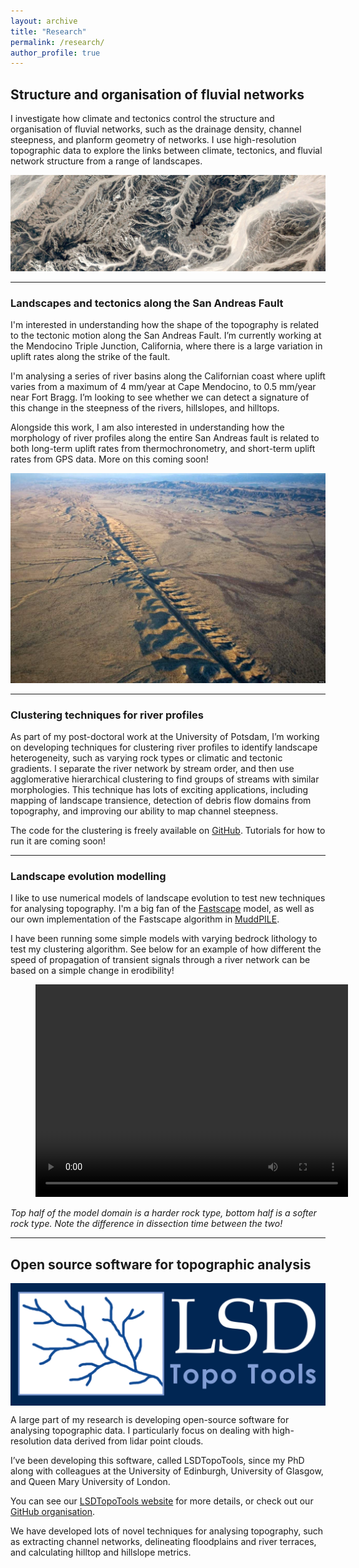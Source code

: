 ```yaml
---
layout: archive
title: "Research"
permalink: /research/
author_profile: true
---
```


## Structure and organisation of fluvial networks

I investigate how climate and tectonics control the structure and organisation of fluvial networks, such as the drainage density, channel steepness, and planform geometry of networks. I use high-resolution topographic data to explore the links between climate, tectonics, and fluvial network structure from a range of landscapes.

![](/images/google-earth-view-2042.jpg "River networks from Google Earth View")

---

### Landscapes and tectonics along the San Andreas Fault

I'm interested in understanding how the shape of the topography is related to the tectonic motion along the San Andreas Fault.  I’m currently working at the Mendocino Triple Junction, California, where there is a large variation in uplift rates along the strike of the fault.

I'm analysing a series of river basins along the Californian coast where uplift varies from a maximum of 4 mm/year at Cape Mendocino, to 0.5 mm/year near Fort Bragg. I’m looking to see whether we can detect a signature of this change in the steepness of the rivers, hillslopes, and hilltops.

Alongside this work, I am also interested in understanding how the morphology of river profiles along the entire San Andreas fault is related to both long-term uplift rates from thermochronometry, and short-term uplift rates from GPS data.  More on this coming soon!

![](/images/san_andreas.jpg "Aerial view of the San Andreas fault")

---

### Clustering techniques for river profiles

As part of my post-doctoral work at the University of Potsdam, I’m working on developing techniques for clustering river profiles to identify landscape heterogeneity, such as varying rock types or climatic and tectonic gradients. I separate the river network by stream order, and then use agglomerative hierarchical clustering to find groups of streams with similar morphologies.  This technique has lots of exciting applications, including mapping of landscape transience, detection of debris flow domains from topography, and improving our ability to map channel steepness.

The code for the clustering is freely available on [GitHub](https://github.com/UP-RS-ESP/river-clusters). Tutorials for how to run it are coming soon!

---

### Landscape evolution modelling

I like to use numerical models of landscape evolution to test new techniques for analysing topography. I'm a big fan of the [Fastscape](https://github.com/fastscape-lem) model, as well as our own implementation of the Fastscape algorithm in [MuddPILE](https://lsdtopotools.github.io/LSDTT_documentation/LSDTT_MuddPILE.html).

I have been running some simple models with varying bedrock lithology to test my clustering algorithm.  See below for an example of how different the speed of propagation of transient signals through a river network can be based on a simple change in erodibility!

<figure class="video_container">
<video width="500" height="340" controls="true">
  <source src="/videos/spatial_K_movie.mp4" type="video/mp4">
</video>
</figure>

_Top half of the model domain is a harder rock type, bottom half is a softer rock type. Note the difference in dissection time between the two!_

---

## Open source software for topographic analysis

<img src="/images/LSD-logo_horizontal.png" alt="LSDTopoTools" width="600" align="center"/>

A large part of my research is developing open-source software for analysing topographic data. I particularly focus on dealing with high-resolution data derived from lidar point clouds.

I’ve been developing this software, called LSDTopoTools, since my PhD along with colleagues at the University of Edinburgh,  University of Glasgow, and Queen Mary University of London.

You can see our [LSDTopoTools website](lsdtopotools.github.io) for more details, or check out our [GitHub organisation](https://github.com/LSDtopotools).

We have developed lots of novel techniques for analysing topography, such as extracting channel networks, delineating floodplains and river terraces, and calculating hilltop and hillslope metrics.

